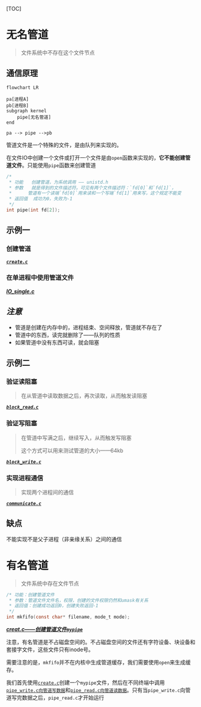 [TOC]

# 无名管道

> 文件系统中不存在这个文件节点

## 通信原理

```mermaid
flowchart LR

pa[进程A]
pb[进程B]
subgraph kernel
	pipe[无名管道]
end

pa --> pipe -->pb
```

管道文件是一个特殊的文件，是由队列来实现的。

在文件IO中创建一个文件或打开一个文件是由`open`函数来实现的，**它不能创建管道文件**。只能使用`pipe`函数来创建管道

```c
/*
 * 功能	创建管道，为系统调用 —— unistd.h
 * 参数	就是得到的文件描述符。可见有两个文件描述符：`fd[0]`和`fd[1]`，
 *		管道有一个读端`fd[0]`用来读和一个写端`fd[1]`用来写，这个规定不能变
 * 返回值	成功为0，失败为-1
 */
int pipe(int fd[2]);
```

## 示例一

### 创建管道

[***`create.c`***](./code/pipe/unnamed_pipe/create.c)

### 在单进程中使用管道文件

[***IO_single.c***](./code/pipe/unnamed_pipe/IO_single.c)

## ***注意***

+ 管道是创建在内存中的，进程结束、空间释放，管道就不存在了
+ 管道中的东西，读完就删除了——队列的性质
+ 如果管道中没有东西可读，就会阻塞

## 示例二

### 验证读阻塞

> 在从管道中读取数据之后，再次读取，从而触发读阻塞

[***`block_read.c`***](./code/pipe/unnamed_pipe/block_read.c)

### 验证写阻塞

> 在管道中写满之后，继续写入，从而触发写阻塞
>
> 这个方式可以用来测试管道的大小——64kb

[***`block_write.c`***](./code/pipe/unnamed_pipe/block_write.c)

### 实现进程通信

> 实现两个进程间的通信

[***`communicate.c`***](./code/pipe/unnamed_pipe/communicate.c)

## 缺点

不能实现不是父子进程（非亲缘关系）之间的通信

# 有名管道

> 文件系统中存在文件节点

 ```c
 /* 功能：创建管道文件
  * 参数：管道文件文件名，权限，创建的文件权限仍然和umask有关系
  * 返回值：创建成功返回0，创建失败返回-1
  */
 int mkfifo(const char* filename, mode_t mode);
 ```

 [***creat.c——创建管道文件`mypipe`***](./code/pipe/named_pipe/create.c)

 注意，有名管道是不占磁盘空间的。不占磁盘空间的文件还有字符设备、块设备和套接字文件，这些文件只有inode号。

 需要注意的是，`mkfifo`并不在内核中生成管道缓存，我们需要使用`open`来生成缓存。

 我们首先使用[`create.c`](./code/pipe/named_pipe/create.c)创建一个`mypipe`文件，然后在不同终端中调用[`pipe_write.c向管道写数据`](./code/pipe/named_pipe/pipe_write.c)和[`pipe_read.c向管道读数据`](./code/pipe/named_pipe/pipe_read.c)。只有当`pipe_write.c`向管道写完数据之后，`pipe_read.c`才开始运行
